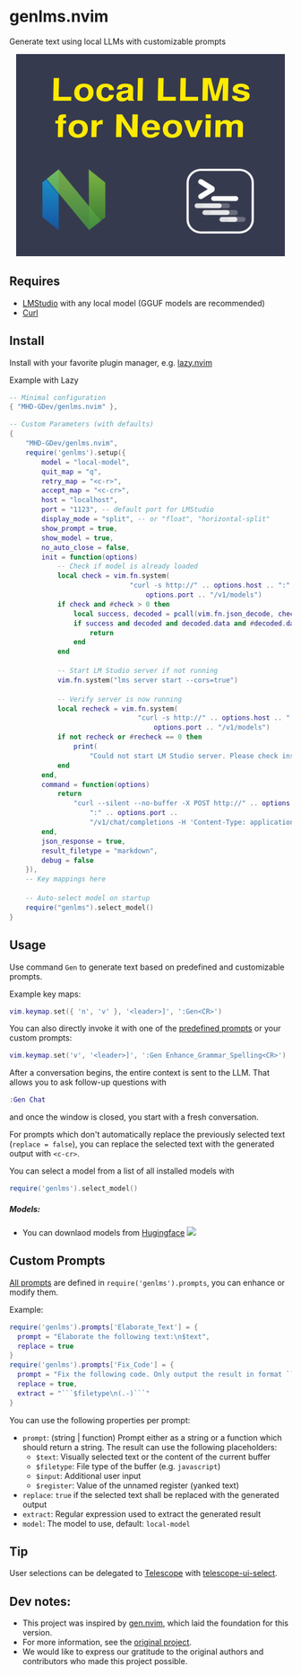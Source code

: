 # genlms.nvim


Generate text using local LLMs with customizable prompts


<div align="center">

![Local LLMs in Neovim: genlms.nvim](/genlms.png)

</div>

## Requires

- [LMStudio](https://lmstudio.ai) with any local model (GGUF models are recommended)
- [Curl](https://curl.se/)

## Install

Install with your favorite plugin manager, e.g. [lazy.nvim](https://github.com/folke/lazy.nvim)

Example with Lazy

```lua
-- Minimal configuration
{ "MHD-GDev/genlms.nvim" },

```

```lua
-- Custom Parameters (with defaults)
{
    "MHD-GDev/genlms.nvim",
    require('genlms').setup({
        model = "local-model",
        quit_map = "q",
        retry_map = "<c-r>",
        accept_map = "<c-cr>",
        host = "localhost",
        port = "1123", -- default port for LMStudio
        display_mode = "split", -- or "float", "horizontal-split"
        show_prompt = true,
        show_model = true,
        no_auto_close = false,
        init = function(options)
            -- Check if model is already loaded
            local check = vim.fn.system(
                              "curl -s http://" .. options.host .. ":" ..
                                  options.port .. "/v1/models")
            if check and #check > 0 then
                local success, decoded = pcall(vim.fn.json_decode, check)
                if success and decoded and decoded.data and #decoded.data > 0 then
                    return
                end
            end

            -- Start LM Studio server if not running
            vim.fn.system("lms server start --cors=true")

            -- Verify server is now running
            local recheck = vim.fn.system(
                                "curl -s http://" .. options.host .. ":" ..
                                    options.port .. "/v1/models")
            if not recheck or #recheck == 0 then
                print(
                    "Could not start LM Studio server. Please check installation.")
            end
        end,
        command = function(options)
            return
                "curl --silent --no-buffer -X POST http://" .. options.host ..
                    ":" .. options.port ..
                    "/v1/chat/completions -H 'Content-Type: application/json' -d $body"
        end,
        json_response = true,
        result_filetype = "markdown",
        debug = false
    }),
    -- Key mappings here

    -- Auto-select model on startup
    require("genlms").select_model()
}
```

## Usage

Use command `Gen` to generate text based on predefined and customizable prompts.

Example key maps:

```lua
vim.keymap.set({ 'n', 'v' }, '<leader>]', ':Gen<CR>')
```

You can also directly invoke it with one of the [predefined prompts](./lua/genlms/prompts.lua) or your custom prompts:

```lua
vim.keymap.set('v', '<leader>]', ':Gen Enhance_Grammar_Spelling<CR>')
```

After a conversation begins, the entire context is sent to the LLM. That allows you to ask follow-up questions with

```lua
:Gen Chat
```

and once the window is closed, you start with a fresh conversation.

For prompts which don't automatically replace the previously selected text (`replace = false`), you can replace the selected text with the generated output with `<c-cr>`.

You can select a model from a list of all installed models with

```lua
require('genlms').select_model()
```
##### Models:
- You can downlaod models from [Hugingface](https://huggingface.co/models) <img height="20" src="https://unpkg.com/@lobehub/icons-static-svg@latest/icons/huggingface-color.svg"/>

## Custom Prompts

[All prompts](./lua/genlms/prompts.lua) are defined in `require('genlms').prompts`, you can enhance or modify them.

Example:
```lua
require('genlms').prompts['Elaborate_Text'] = {
  prompt = "Elaborate the following text:\n$text",
  replace = true
}
require('genlms').prompts['Fix_Code'] = {
  prompt = "Fix the following code. Only output the result in format ```$filetype\n...\n```:\n```$filetype\n$text\n```",
  replace = true,
  extract = "```$filetype\n(.-)```"
}
```

You can use the following properties per prompt:

- `prompt`: (string | function) Prompt either as a string or a function which should return a string. The result can use the following placeholders:
   - `$text`: Visually selected text or the content of the current buffer
   - `$filetype`: File type of the buffer (e.g. `javascript`)
   - `$input`: Additional user input
   - `$register`: Value of the unnamed register (yanked text)
- `replace`: `true` if the selected text shall be replaced with the generated output
- `extract`: Regular expression used to extract the generated result
- `model`: The model to use, default: `local-model`

## Tip

User selections can be delegated to [Telescope](https://github.com/nvim-telescope/telescope.nvim) with [telescope-ui-select](https://github.com/nvim-telescope/telescope-ui-select.nvim).

## Dev notes:
- This project was inspired by [gen.nvim](https://github.com/David-Kunz/gen.nvim), which laid the foundation for this version.
- For more information, see the [original project](https://github.com/David-Kunz/gen.nvim).
- We would like to express our gratitude to the original authors and contributors who made this project possible.
